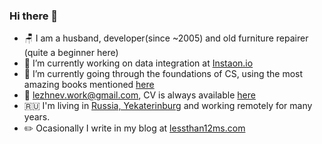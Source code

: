 ### Hi there 👋

- 🪑 I am a husband, developer(since ~2005) and old furniture repairer (quite a beginner here)
- 🔭 I’m currently working on data integration at [Instaon.io](https://instaon.io)
- 🌱 I’m currently going through the foundations of CS, using the most amazing books mentioned [here](https://teachyourselfcs.com/)
- 📧 lezhnev.work@gmail.com, CV is always available [here](https://docs.google.com/document/d/12G9CvLCEvlNyLaWcMpG7IochnAQPfXT392drfng7wEo/edit?usp=sharing)
- 🇷🇺 I'm living in [Russia, Yekaterinburg](https://goo.gl/maps/auKkrpAtjJ4GtA6v6) and working remotely for many years.
- ✏️ Ocasionally I write in my blog at [lessthan12ms.com](https://lessthan12ms.com)
